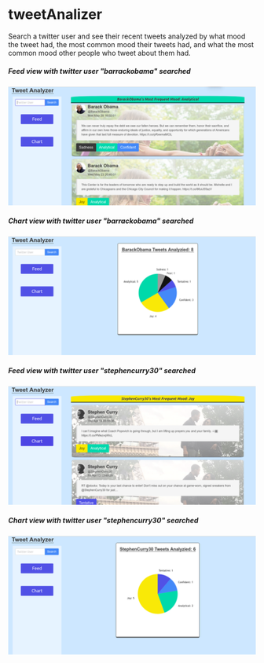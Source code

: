 # tweetAnalizer
Search a twitter user and see their recent tweets analyzed by what mood the tweet had, the most common mood their tweets had, and what the most common mood other people who tweet about them had.
##### Feed view with twitter user "barrackobama" searched
![alt text](./TA1.png "feed view")
##### Chart view with twitter user "barrackobama" searched
![alt text](./TA2.png "Teacher page")
##### Feed view with twitter user "stephencurry30" searched
![alt text](./TA5.png "feed view")
##### Chart view with twitter user "stephencurry30" searched
![alt text](./TA6.png "Teacher page")
